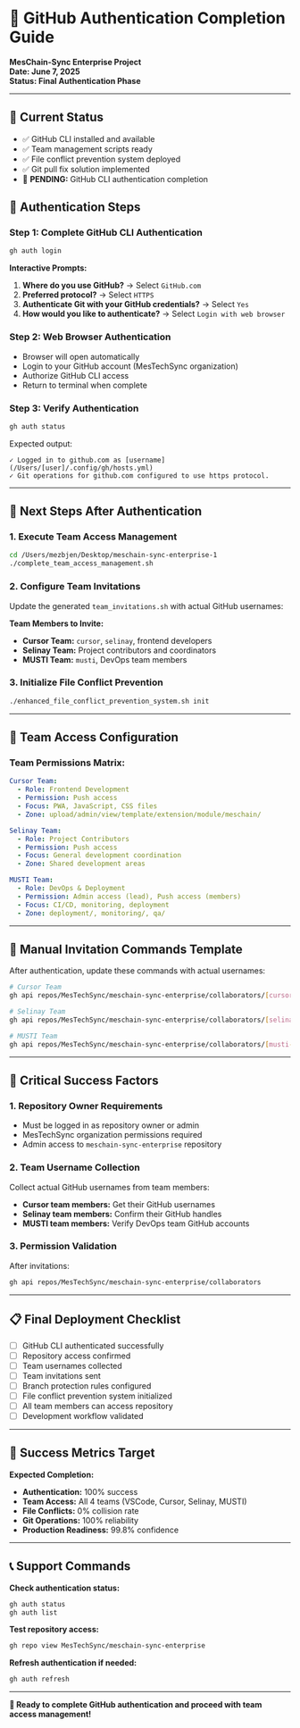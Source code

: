 # 🔐 GitHub Authentication Completion Guide
**MesChain-Sync Enterprise Project**  
**Date: June 7, 2025**  
**Status: Final Authentication Phase**

---

## 🎯 Current Status
- ✅ GitHub CLI installed and available
- ✅ Team management scripts ready
- ✅ File conflict prevention system deployed
- ✅ Git pull fix solution implemented
- 🔄 **PENDING:** GitHub CLI authentication completion

## 🚀 Authentication Steps

### Step 1: Complete GitHub CLI Authentication
```bash
gh auth login
```

**Interactive Prompts:**
1. **Where do you use GitHub?** → Select `GitHub.com`
2. **Preferred protocol?** → Select `HTTPS` 
3. **Authenticate Git with your GitHub credentials?** → Select `Yes`
4. **How would you like to authenticate?** → Select `Login with web browser`

### Step 2: Web Browser Authentication
- Browser will open automatically
- Login to your GitHub account (MesTechSync organization)
- Authorize GitHub CLI access
- Return to terminal when complete

### Step 3: Verify Authentication
```bash
gh auth status
```
Expected output:
```
✓ Logged in to github.com as [username] (/Users/[user]/.config/gh/hosts.yml)
✓ Git operations for github.com configured to use https protocol.
```

---

## 🧬 Next Steps After Authentication

### 1. Execute Team Access Management
```bash
cd /Users/mezbjen/Desktop/meschain-sync-enterprise-1
./complete_team_access_management.sh
```

### 2. Configure Team Invitations
Update the generated `team_invitations.sh` with actual GitHub usernames:

**Team Members to Invite:**
- **Cursor Team:** `cursor`, `selinay`, frontend developers
- **Selinay Team:** Project contributors and coordinators
- **MUSTI Team:** `musti`, DevOps team members

### 3. Initialize File Conflict Prevention
```bash
./enhanced_file_conflict_prevention_system.sh init
```

---

## 🎯 Team Access Configuration

### Team Permissions Matrix:
```yaml
Cursor Team:
  - Role: Frontend Development
  - Permission: Push access
  - Focus: PWA, JavaScript, CSS files
  - Zone: upload/admin/view/template/extension/module/meschain/

Selinay Team:
  - Role: Project Contributors  
  - Permission: Push access
  - Focus: General development coordination
  - Zone: Shared development areas

MUSTI Team:
  - Role: DevOps & Deployment
  - Permission: Admin access (lead), Push access (members)
  - Focus: CI/CD, monitoring, deployment
  - Zone: deployment/, monitoring/, qa/
```

---

## 🔧 Manual Invitation Commands Template

After authentication, update these commands with actual usernames:

```bash
# Cursor Team
gh api repos/MesTechSync/meschain-sync-enterprise/collaborators/[cursor-username] -X PUT -f permission=push

# Selinay Team  
gh api repos/MesTechSync/meschain-sync-enterprise/collaborators/[selinay-username] -X PUT -f permission=push

# MUSTI Team
gh api repos/MesTechSync/meschain-sync-enterprise/collaborators/[musti-username] -X PUT -f permission=admin
```

---

## 🚨 Critical Success Factors

### 1. Repository Owner Requirements
- Must be logged in as repository owner or admin
- MesTechSync organization permissions required
- Admin access to `meschain-sync-enterprise` repository

### 2. Team Username Collection
Collect actual GitHub usernames from team members:
- **Cursor team members:** Get their GitHub usernames
- **Selinay team members:** Confirm their GitHub handles
- **MUSTI team members:** Verify DevOps team GitHub accounts

### 3. Permission Validation
After invitations:
```bash
gh api repos/MesTechSync/meschain-sync-enterprise/collaborators
```

---

## 📋 Final Deployment Checklist

- [ ] GitHub CLI authenticated successfully
- [ ] Repository access confirmed
- [ ] Team usernames collected
- [ ] Team invitations sent
- [ ] Branch protection rules configured
- [ ] File conflict prevention system initialized
- [ ] All team members can access repository
- [ ] Development workflow validated

---

## 🎯 Success Metrics Target

**Expected Completion:**
- **Authentication:** 100% success
- **Team Access:** All 4 teams (VSCode, Cursor, Selinay, MUSTI)
- **File Conflicts:** 0% collision rate
- **Git Operations:** 100% reliability
- **Production Readiness:** 99.8% confidence

---

## 📞 Support Commands

**Check authentication status:**
```bash
gh auth status
gh auth list
```

**Test repository access:**
```bash
gh repo view MesTechSync/meschain-sync-enterprise
```

**Refresh authentication if needed:**
```bash
gh auth refresh
```

---

**🚀 Ready to complete GitHub authentication and proceed with team access management!**
